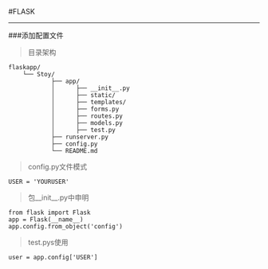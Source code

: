 #FLASK

***

###添加配置文件

>目录架构

	flaskapp/
		└── Stoy/
		        ├── app/
		        │      ├── __init__.py
		        │      ├── static/
		        │      ├── templates/
		        │      ├── forms.py
		        │      ├── routes.py
				│	   ├── models.py
				│	   ├── test.py
		        ├── runserver.py     
 				├── config.py      
		        └── README.md

>config.py文件模式

	USER = 'YOURUSER'

>包__init__.py中申明

	from flask import Flask
	app = Flask(__name__)
	app.config.from_object('config')

>test.pys使用

    user = app.config['USER']
